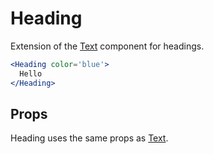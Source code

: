 
# Heading

Extension of the [Text](/Text) component for headings.

```.jsx
<Heading color='blue'>
  Hello
</Heading>
```

## Props

Heading uses the same props as [Text](/Text).
